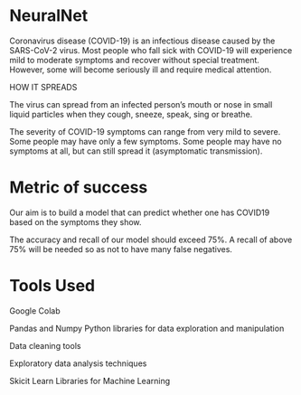 # NeuralNet

Coronavirus disease (COVID-19) is an infectious disease caused by the SARS-CoV-2 virus. Most people who fall sick with COVID-19 will experience mild to moderate symptoms and recover without special treatment. However, some will become seriously ill and require medical attention.

HOW IT SPREADS

The virus can spread from an infected person’s mouth or nose in small liquid particles when they cough, sneeze, speak, sing or breathe.

The severity of COVID-19 symptoms can range from very mild to severe. Some people may have only a few symptoms. Some people may have no symptoms at all, but can still spread it (asymptomatic transmission).


# Metric of success

Our aim is to build a model that can predict whether one has COVID19 based on the symptoms they show.


The accuracy and recall of our model should exceed 75%. A recall of above 75% will be needed so as not to have many false negatives.


# Tools Used


Google Colab

Pandas and Numpy Python libraries for data exploration and manipulation

Data cleaning tools

Exploratory data analysis techniques

Skicit Learn Libraries for Machine Learning
